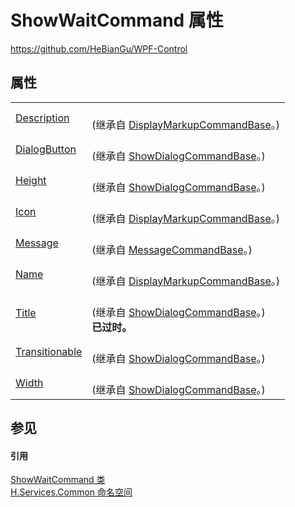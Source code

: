 # ShowWaitCommand 属性
https://github.com/HeBianGu/WPF-Control



## 属性
<table>
<tr>
<td><a href="dba28c0d-f04b-92b4-acc2-a2c77bda8098">Description</a></td>
<td><br />(继承自 <a href="b991418e-2265-a92a-e09c-ba4638d469b0">DisplayMarkupCommandBase</a>。)</td></tr>
<tr>
<td><a href="c4198f53-03ad-7cf0-590f-214dcf14061e">DialogButton</a></td>
<td><br />(继承自 <a href="9eabdda8-b533-3d24-35d8-a7156086a644">ShowDialogCommandBase</a>。)</td></tr>
<tr>
<td><a href="fa438452-0bd9-9d27-ebc8-5b13f60cb176">Height</a></td>
<td><br />(继承自 <a href="9eabdda8-b533-3d24-35d8-a7156086a644">ShowDialogCommandBase</a>。)</td></tr>
<tr>
<td><a href="b0d60137-1f11-6bbf-9381-1ae7be7ecd6c">Icon</a></td>
<td><br />(继承自 <a href="b991418e-2265-a92a-e09c-ba4638d469b0">DisplayMarkupCommandBase</a>。)</td></tr>
<tr>
<td><a href="c11ba9f3-41e5-ce68-41b9-e9de4cc4d35e">Message</a></td>
<td><br />(继承自 <a href="b20ee73c-8000-67a2-f1db-42e458344d41">MessageCommandBase</a>。)</td></tr>
<tr>
<td><a href="96e82c0e-cf3c-ba80-24c3-2fc2acfb8ffc">Name</a></td>
<td><br />(继承自 <a href="b991418e-2265-a92a-e09c-ba4638d469b0">DisplayMarkupCommandBase</a>。)</td></tr>
<tr>
<td><a href="78a52c1e-902f-b5e3-d611-d3ceba4d2a6d">Title</a></td>
<td><br />(继承自 <a href="9eabdda8-b533-3d24-35d8-a7156086a644">ShowDialogCommandBase</a>。)<br /><strong>已过时。</strong></td></tr>
<tr>
<td><a href="0c62e83a-8896-494c-e8aa-2eea1834cd0a">Transitionable</a></td>
<td><br />(继承自 <a href="9eabdda8-b533-3d24-35d8-a7156086a644">ShowDialogCommandBase</a>。)</td></tr>
<tr>
<td><a href="1a698294-0088-a772-b4f3-12d23dabf6d0">Width</a></td>
<td><br />(继承自 <a href="9eabdda8-b533-3d24-35d8-a7156086a644">ShowDialogCommandBase</a>。)</td></tr>
</table>

## 参见


#### 引用
<a href="16de1a98-abfc-a551-75aa-6087d9b4c505">ShowWaitCommand 类</a>  
<a href="b9cdd84f-6623-a51a-f53b-465103ced202">H.Services.Common 命名空间</a>  
